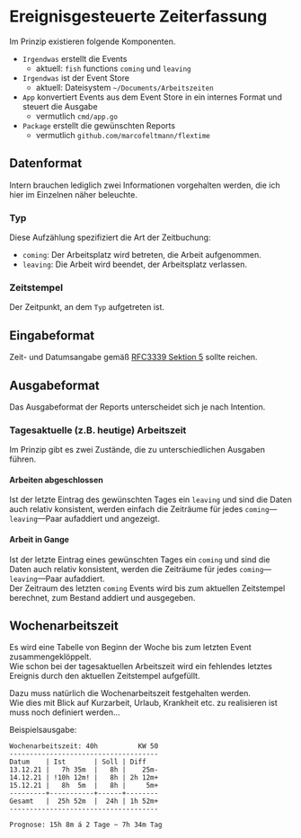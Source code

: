 # Ereignisgesteuerte Zeiterfassung

Im Prinzip existieren folgende Komponenten.

- `Irgendwas` erstellt die Events 
	- aktuell: `fish` functions `coming` und `leaving`
- `Irgendwas` ist der Event Store 
	- aktuell: Dateisystem `~/Documents/Arbeitszeiten`
- `App` konvertiert Events aus dem Event Store in ein internes Format und steuert die Ausgabe
	- vermutlich `cmd/app.go`
- `Package` erstellt die gewünschten Reports 
	- vermutlich `github.com/marcofeltmann/flextime`

## Datenformat

Intern brauchen lediglich zwei Informationen vorgehalten werden, die ich hier im Einzelnen näher beleuchte.

### Typ

Diese Aufzählung spezifiziert die Art der Zeitbuchung:

- `coming`: Der Arbeitsplatz wird betreten, die Arbeit aufgenommen.
- `leaving`: Die Arbeit wird beendet, der Arbeitsplatz verlassen.
	
### Zeitstempel

Der Zeitpunkt, an dem `Typ` aufgetreten ist.

## Eingabeformat

Zeit- und Datumsangabe gemäß [RFC3339 Sektion 5](https://datatracker.ietf.org/doc/html/rfc3339#section-5) sollte reichen.

## Ausgabeformat

Das Ausgabeformat der Reports unterscheidet sich je nach Intention.

### Tagesaktuelle (z.B. heutige) Arbeitszeit

Im Prinzip gibt es zwei Zustände, die zu unterschiedlichen Ausgaben führen.

#### Arbeiten abgeschlossen

Ist der letzte Eintrag des gewünschten Tages ein `leaving` und sind die Daten auch relativ konsistent, werden einfach die Zeiträume für jedes `coming`—`leaving`—Paar aufaddiert und angezeigt.

#### Arbeit in Gange

Ist der letzte Eintrag eines gewünschten Tages ein `coming` und sind die Daten auch relativ konsistent, werden die Zeiträume für jedes `coming`—`leaving`—Paar aufaddiert.  
Der Zeitraum des letzten `coming` Events wird bis zum aktuellen Zeitstempel berechnet, zum Bestand addiert und ausgegeben.


## Wochenarbeitszeit

Es wird eine Tabelle von Beginn der Woche bis zum letzten Event zusammengeklöppelt.  
Wie schon bei der tagesaktuellen Arbeitszeit wird ein fehlendes letztes Ereignis durch den aktuellen Zeitstempel aufgefüllt.

Dazu muss natürlich die Wochenarbeitszeit festgehalten werden.  
Wie dies mit Blick auf Kurzarbeit, Urlaub, Krankheit etc. zu realisieren ist muss noch definiert werden…

Beispielsausgabe:

```shell
Wochenarbeitszeit: 40h          KW 50
-------------------------------------
Datum    | Ist       | Soll | Diff
13.12.21 |   7h 35m  |   8h |    25m-
14.12.21 | !10h 12m! |   8h | 2h 12m+
15.12.21 |   8h  5m  |   8h |     5m+
---------+-----------+------+--------
Gesamt   |  25h 52m  |  24h | 1h 52m+
-------------------------------------

Prognose: 15h 8m á 2 Tage ~ 7h 34m Tag

```
